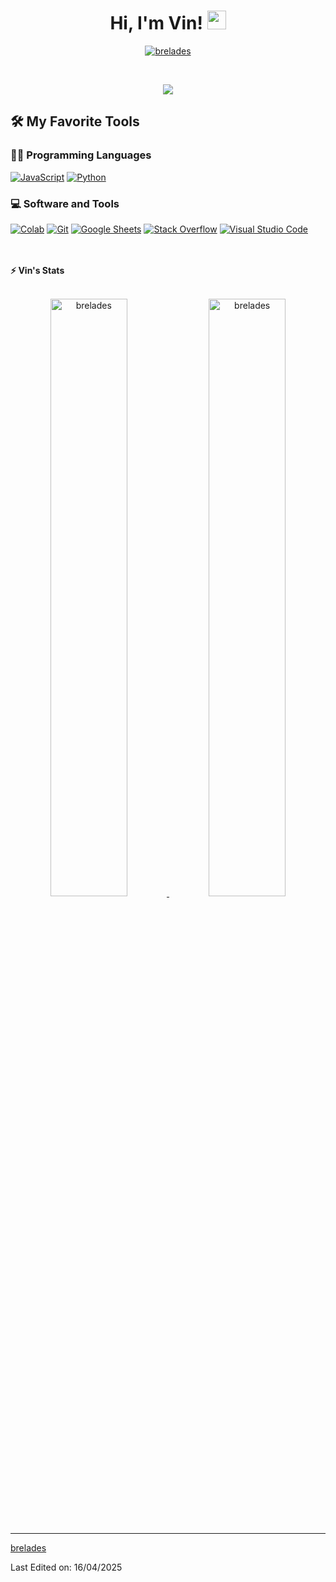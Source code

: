 <h1 align="center">
Hi, I'm Vin!
	<a href="https://github.com/brelades" target="_self">
		<img src="https://media.giphy.com/media/hvRJCLFzcasrR4ia7z/giphy.gif" width="30">
	</a>
</h1>
<p align="center">
	<a href="https://github.com/brelades">
		<img src="https://img.shields.io/github/followers/brelades?label=Followers" alt="brelades" />
	</a>
</p>
<br/>
<p align="center">
	<a href="https://github.com/brelades">
		<img src="https://readme-typing-svg.herokuapp.com?lines=Developer,Surfer,Music%20Lover,Healthcare%20Assistant&center=true&width=380&height=45">
	</a>
</p>

## 🛠️ My Favorite Tools

### 👨‍💻 Programming Languages

<p>
    <a href="https://github.com/brelades"><img alt="JavaScript" src="https://img.shields.io/badge/JavaScript%20-%23F7DF1E.svg?logo=javascript&logoColor=black"></a>
    <a href="https://github.com/brelades"><img alt="Python" src="https://img.shields.io/badge/Python%20-%2314354C.svg?logo=python&logoColor=white"></a>


### 💻 Software and Tools

<p>
    <a href="https://github.com/brelades"><img alt="Colab" src="https://img.shields.io/badge/Colab-00b56a.svg?logo=google-colab&logoColor=white"></a>
    <a href="https://github.com/brelades"><img alt="Git" src="https://img.shields.io/badge/Git%20-%23F05033.svg?logo=git&logoColor=white"></a>
    <a href="https://github.com/brelades"><img alt="Google Sheets" src="https://img.shields.io/badge/Google%20Sheets%20-%2334A853.svg?logo=google%20sheets&logoColor=white"></a>
    <a href="https://github.com/brelades"><img alt="Stack Overflow" src="https://img.shields.io/badge/-Stack%20Overflow-FE7A16?logo=stack-overflow&logoColor=white"></a>
    <a href="https://github.com/brelades"><img alt="Visual Studio Code" src="https://img.shields.io/badge/Visual%20Studio%20Code-0078d7.svg?logo=visual-studio-code&logoColor=white"></a>
</p>
</br>

<br/>
<summary><b>⚡ Vin's Stats</b></summary>
<br/>
<p align="center">
	<a href="https://github.com/brelades">
	<img width="49.5%" src="https://github-readme-stats.vercel.app/api?username=brelades&show_icons=true" alt="brelades">
	<img width="49.5%" src="https://github-readme-streak-stats.herokuapp.com/?user=brelades" alt="brelades">
	</a>
	<br/>
</p>
<br/>

------

[brelades](https://github.com/brelades)

Last Edited on: 16/04/2025
